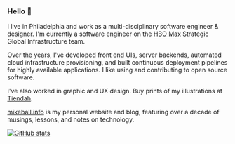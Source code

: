 ### Hello 👋

I live in Philadelphia and work as a multi-disciplinary software engineer &
designer. I'm currently a software engineer on the [HBO Max](https://www.hbomax.com/)
Strategic Global Infrastructure team.

Over the years, I've developed front end UIs, server backends, automated cloud
infrastructure provisioning, and built continuous deployment pipelines for highly
available applications. I like using and contributing to open source software.

I've also worked in graphic and UX design. Buy prints of my illustrations at
[Tiendah](https://tiendah.bigcartel.com).

[mikeball.info](http://mikeball.info) is my personal website and blog, featuring
over a decade of musings, lessons, and notes on technology.

[![GitHub stats](https://mikeball.info/mdb/svg/mdb.svg)](https://github-readme-stats.vercel.app)
